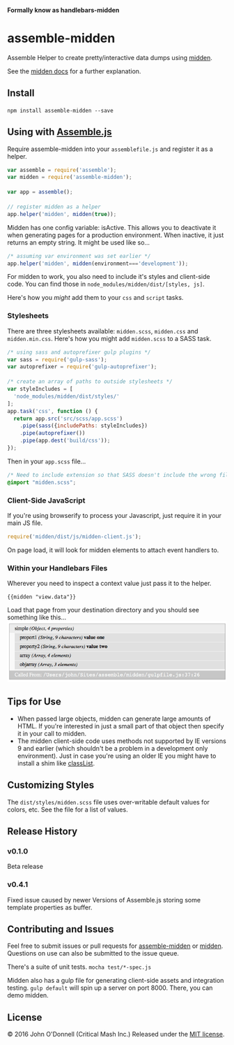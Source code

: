 **Formally know as handlebars-midden**


# assemble-midden
Assemble Helper to create pretty/interactive data dumps using [midden](https://github.com/criticalmash/midden).

See the [midden docs](https://github.com/criticalmash/midden#readme) for a further explanation.

## Install
```npm install assemble-midden --save```

## Using with [Assemble.js](https://github.com/assemble/assemble)

Require assemble-midden into your `assemblefile.js` and register it as a helper. 

```js
var assemble = require('assemble');
var midden = require('assemble-midden');

var app = assemble();

// register midden as a helper
app.helper('midden', midden(true));
```
Midden has one config variable: isActive. This allows you to deactivate it when generating pages for a production environment. When inactive, it just returns an empty string. It might be used like so...

```js
/* assuming var environment was set earlier */
app.helper('midden', midden(environment==='development'));
```

For midden to work, you also need to include it's styles and client-side code. You can find those in `node_modules/midden/dist/[styles, js]`.

Here's how you *might* add them to your `css` and `script` tasks.

### Stylesheets
There are three stylesheets available: `midden.scss`, `midden.css` and `midden.min.css`. Here's how you might add `midden.scss` to a SASS task.

```js
/* using sass and autoprefixer gulp plugins */
var sass = require('gulp-sass');
var autoprefixer = require('gulp-autoprefixer');

/* create an array of paths to outside stylesheets */
var styleIncludes = [
  'node_modules/midden/dist/styles/'
];
app.task('css', function () {
  return app.src('src/scss/app.scss')
    .pipe(sass({includePaths: styleIncludes})
    .pipe(autoprefixer())
    .pipe(app.dest('build/css'));
});
```
Then in your `app.scss` file...

```scss
/* Need to include extension so that SASS doesn't include the wrong file */
@import "midden.scss";
```

### Client-Side JavaScript
If you're using browserify to process your Javascript, just require it in your main JS file.

```js
require('midden/dist/js/midden-client.js');
```
On page load, it will look for midden elements to attach event handlers to.

### Within your Handlebars Files
Wherever you need to inspect a context value just pass it to the helper.

```Handlebars
{{midden "view.data"}}
```
Load that page from your destination directory and you should see something like this...
![Midden Output](./docs/midden-expand-1.gif)

## Tips for Use
- When passed large objects, midden can generate large amounts of HTML. If you're interested in just a small part of that object then specify it in your call to midden.
- The midden client-side code uses methods not supported by IE versions 9 and earlier (which shouldn't be a problem in a development only environment). Just in case you're using an older IE you might have to install a shim like [classList](https://github.com/eligrey/classList.js/blob/master/classList.js).

## Customizing Styles
The ```dist/styles/midden.scss``` file uses over-writable default values for colors, etc. See the file for a list of values. 

## Release History
### v0.1.0
Beta release

### v0.4.1
Fixed issue caused by newer Versions of Assemble.js storing some template properties as buffer.

## Contributing and Issues
Feel free to submit issues or pull requests for [assemble-midden](https://github.com/criticalmash/assemble-midden/issues) or [midden](https://github.com/criticalmash/midden/issues). Questions on use can also be submitted to the issue queue.

There's a suite of unit tests. ```mocha test/*-spec.js```

Midden also has a gulp file for generating client-side assets and integration testing. ``gulp default`` will spin up a server on port 8000. There, you can demo midden.

## License
© 2016 John O'Donnell (Critical Mash Inc.) Released under the [MIT license](LICENSE).